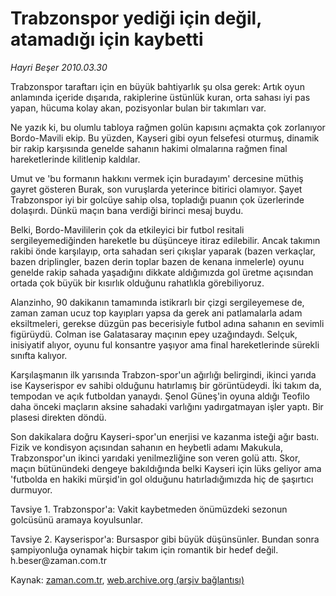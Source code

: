 # Trabzonspor yediği  için değil, atamadığı  için kaybetti

*Hayri Beşer 2010.03.30*

<td class="columnist-detail">
<p>Trabzonspor taraftarı için en büyük bahtiyarlık şu olsa gerek: Artık oyun anlamında içeride dışarıda, rakiplerine üstünlük kuran, orta sahası iyi pas yapan, hücuma kolay akan, pozisyonlar bulan bir takımları var.</p>
<p>
<div id="haberMetinDiv">
<p>Ne yazık ki, bu olumlu tabloya rağmen golün kapısını açmakta çok zorlanıyor Bordo-Mavili ekip. Bu yüzden, Kayseri gibi oyun felsefesi oturmuş, dinamik bir rakip karşısında genelde sahanın hakimi olmalarına rağmen final hareketlerinde kilitlenip kaldılar. 
<p> Umut ve 'bu formanın hakkını vermek için buradayım' dercesine müthiş gayret gösteren Burak, son vuruşlarda yeterince bitirici olamıyor. Şayet Trabzonspor iyi bir golcüye sahip olsa, topladığı puanın çok üzerlerinde dolaşırdı. Dünkü maçın bana verdiği birinci mesaj buydu. 
<p> Belki, Bordo-Mavililerin çok da etkileyici bir futbol resitali sergileyemediğinden hareketle bu düşünceye itiraz edilebilir. Ancak takımın rakibi önde karşılayıp, orta sahadan seri çıkışlar yaparak (bazen verkaçlar, bazen driplingler, bazen derin toplar bazen de kenana inmelerle) oyunu genelde rakip sahada yaşadığını dikkate aldığımızda gol üretme açısından ortada çok büyük bir kısırlık olduğunu rahatlıkla görebiliyoruz. 
<p> Alanzinho, 90 dakikanın tamamında istikrarlı bir çizgi sergileyemese de, zaman zaman ucuz top kayıpları yapsa da gerek ani patlamalarla adam eksiltmeleri, gerekse düzgün pas becerisiyle futbol adına sahanın en sevimli figürüydü. Colman ise Galatasaray maçının epey uzağındaydı. Selçuk, inisiyatif alıyor, oyunu ful konsantre yaşıyor ama final hareketlerinde sürekli sınıfta kalıyor. 
<p> Karşılaşmanın ilk yarısında Trabzon-spor'un ağırlığı belirgindi, ikinci yarıda ise Kayserispor ev sahibi olduğunu hatırlamış bir görüntüdeydi. İki takım da, tempodan ve açık futboldan yanaydı. Şenol Güneş'in oyuna aldığı Teofilo daha önceki maçların aksine sahadaki varlığını yadırgatmayan işler yaptı. Bir plasesi direkten döndü. 
<p> Son dakikalara doğru Kayseri-spor'un enerjisi ve kazanma isteği ağır bastı. Fizik ve kondisyon açısından sahanın en heybetli adamı Makukula, Trabzonspor'un ikinci yarıdaki yenilmezliğine son veren golü attı. Skor, maçın bütünündeki dengeye bakıldığında belki Kayseri için lüks geliyor ama 'futbolda en hakiki mürşid'in gol olduğunu hatırladığımızda hiç de şaşırtıcı durmuyor. 
<p> Tavsiye 1. Trabzonspor'a: Vakit kaybetmeden önümüzdeki sezonun golcüsünü aramaya koyulsunlar. 
<p> Tavsiye 2. Kayserispor'a: Bursaspor gibi büyük düşünsünler. Bundan sonra şampiyonluğa oynamak hiçbir takım için romantik bir hedef değil. h.beser@za­man.com.tr </p></p></p></p></p></p></p></p></div>
</p>
<a href="http://web.archive.org/web/20101224182900/mailto:h.beser@zaman.com.tr">
</a></td>

Kaynak: [zaman.com.tr](http://zaman.com.tr/yazar.do?yazino=967283), [web.archive.org (arşiv bağlantısı)](http://web.archive.org/web/20101224182900/http://zaman.com.tr/yazar.do?yazino=967283)
